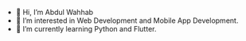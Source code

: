 - 👋 Hi, I’m Abdul Wahhab
- 👀 I’m interested in Web Development and Mobile App Development.
- 🌱 I’m currently learning Python and Flutter.

<!---
wahhabc23/wahhabc23 is a ✨ special ✨ repository because its `README.md` (this file) appears on your GitHub profile.
You can click the Preview link to take a look at your changes.
--->
